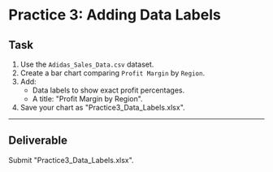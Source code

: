 # Practice 3: Adding Data Labels

## Task
1. Use the `Adidas_Sales_Data.csv` dataset.
2. Create a bar chart comparing `Profit Margin` by `Region`.
3. Add:
   - Data labels to show exact profit percentages.
   - A title: "Profit Margin by Region".
4. Save your chart as "Practice3_Data_Labels.xlsx".

---

## Deliverable
Submit "Practice3_Data_Labels.xlsx".
